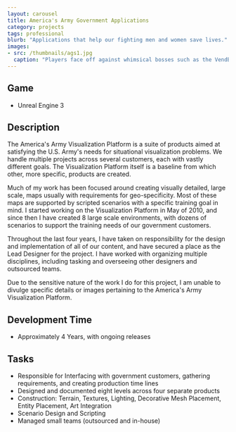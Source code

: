 ```yaml
---
layout: carousel
title: America's Army Government Applications
category: projects
tags: professional
blurb: "Applications that help our fighting men and women save lives."
images:
- src: /thumbnails/ags1.jpg
  caption: "Players face off against whimsical bosses such as the VendBot, a gigantic vending mahcine with a railgun and spider legs.<a href='http://www.army.mil/article/56674/Soldiers_flip_over_realistic_training_vehicle/' target='_blank'>Link to news article.</a>"
---
```


## Game
- Unreal Engine 3

## Description
The America's Army Visualization Platform is a suite of products aimed at satisfying the U.S. Army's needs for situational visualization problems. We handle multiple projects across several customers, each with vastly different goals. The Visualization Platform itself is a baseline from which other, more specific, products are created.

Much of my work has been focused around creating visually detailed, large scale, maps usually with requirements for geo-specificity. Most of these maps are supported by scripted scenarios with a specific training goal in mind. I started working on the Visualization Platform in May of 2010, and since then I have created 8 large scale environments, with dozens of scenarios to support the training needs of our government customers.

Throughout the last four years, I have taken on responsibility for the design and implementation of all of our content, and have secured a place as the Lead Designer for the project. I have worked with organizing multiple disciplines, including tasking and overseeing other designers and outsourced teams.

Due to the sensitive nature of the work I do for this project, I am unable to divulge specific details or images pertaining to the America's Army Visualization Platform. 

## Development Time
- Approximately 4 Years, with ongoing releases 

## Tasks
- Responsible for Interfacing with government customers, gathering requirements, and creating production time lines
- Designed and documented eight levels across four separate products
- Construction: Terrain, Textures, Lighting, Decorative Mesh Placement, Entity Placement, Art Integration
- Scenario Design and Scripting
- Managed small teams (outsourced and in-house)
